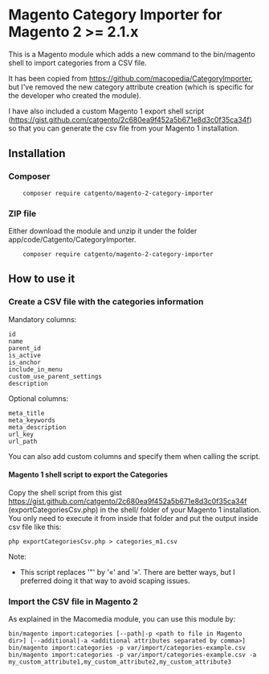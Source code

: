 # Magento Category Importer for Magento 2 >= 2.1.x

This is a Magento module which adds a new command to the bin/magento shell to import categories from a CSV file.

It has been copied from https://github.com/macopedia/CategoryImporter, but I've removed the new category attribute 
creation (which is specific for the developer who created the module).

I have also included a custom Magento 1 export shell script (https://gist.github.com/catgento/2c680ea9f452a5b671e8d3c0f35ca34f) so that you can generate the csv file from your Magento 1 installation.

## Installation
### Composer
```
    composer require catgento/magento-2-category-importer
```
### ZIP file
Either download the module and unzip it under the folder app/code/Catgento/CategoryImporter.  

```
    composer require catgento/magento-2-category-importer
```

## How to use it

### Create a CSV file with the categories information

Mandatory columns:
```
id
name
parent_id
is_active
is_anchor
include_in_menu
custom_use_parent_settings
description
```
Optional columns:
```
meta_title
meta_keywords
meta_description
url_key
url_path
```

You can also add custom columns and specify them when calling the script.

#### Magento 1 shell script to export the Categories
Copy the shell script from this gist https://gist.github.com/catgento/2c680ea9f452a5b671e8d3c0f35ca34f (exportCategoriesCsv.php) in the shell/ folder of your Magento 1 installation. 
You only need to execute it from inside that folder and put the output inside csv file like this:
```
php exportCategoriesCsv.php > categories_m1.csv
```

Note:
* This script replaces '"' by '«' and '»'. There are better ways, but I preferred doing it that way to avoid
scaping issues.

### Import the CSV file in Magento 2

As explained in the Macomedia module, you can use this module by:
```
bin/magento import:categories [--path|-p <path to file in Magento dir>] [--additional|-a <additional attributes separated by comma>]
bin/magento import:categories -p var/import/categories-example.csv 	
bin/magento import:categories -p var/import/categories-example.csv -a my_custom_attribute1,my_custom_attribute2,my_custom_attribute3
```
